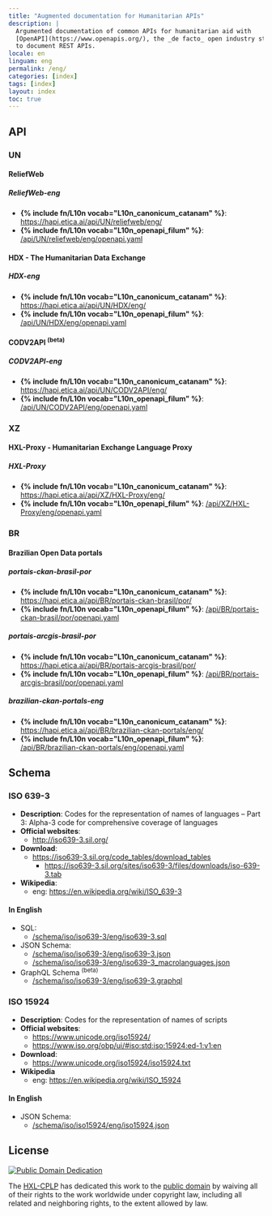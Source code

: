 ```yaml
---
title: "Augmented documentation for Humanitarian APIs"
description: |
  Argumented documentation of common APIs for humanitarian aid with
  [OpenAPI](https://www.openapis.org/), the _de facto_ open industry standard
  to document REST APIs.
locale: en
linguam: eng
permalink: /eng/
categories: [index]
tags: [index]
layout: index
toc: true
---
```


## API

### UN

#### ReliefWeb
<!--
- **Wikipedia**:
  - eng: <https://en.wikipedia.org/wiki/ReliefWeb>
-->

##### ReliefWeb-eng
- **{% include fn/L10n vocab="L10n_canonicum_catanam" %}**: <https://hapi.etica.ai/api/UN/reliefweb/eng/>
- **{% include fn/L10n vocab="L10n_openapi_filum" %}**: [/api/UN/reliefweb/eng/openapi.yaml](/api/UN/reliefweb/eng/openapi.yaml)

#### HDX - The Humanitarian Data Exchange

##### HDX-eng
- **{% include fn/L10n vocab="L10n_canonicum_catanam" %}**: <https://hapi.etica.ai/api/UN/HDX/eng/>
- **{% include fn/L10n vocab="L10n_openapi_filum" %}**: [/api/UN/HDX/eng/openapi.yaml](/api/UN/HDX/eng/openapi.yaml)

#### CODV2API <sup>(beta)</sup>

##### CODV2API-eng
- **{% include fn/L10n vocab="L10n_canonicum_catanam" %}**: <https://hapi.etica.ai/api/UN/CODV2API/eng/>
- **{% include fn/L10n vocab="L10n_openapi_filum" %}**: [/api/UN/CODV2API/eng/openapi.yaml](/api/UN/CODV2API/eng/openapi.yaml)

### XZ

#### HXL-Proxy - Humanitarian Exchange Language Proxy

##### HXL-Proxy
- **{% include fn/L10n vocab="L10n_canonicum_catanam" %}**: <https://hapi.etica.ai/api/XZ/HXL-Proxy/eng/>
- **{% include fn/L10n vocab="L10n_openapi_filum" %}**: [/api/XZ/HXL-Proxy/eng/openapi.yaml](/api/XZ/HXL-Proxy/eng/openapi.yaml)

### BR

#### Brazilian Open Data portals

##### portais-ckan-brasil-por

- **{% include fn/L10n vocab="L10n_canonicum_catanam" %}**: <https://hapi.etica.ai/api/BR/portais-ckan-brasil/por/>
- **{% include fn/L10n vocab="L10n_openapi_filum" %}**: [/api/BR/portais-ckan-brasil/por/openapi.yaml](/api/BR/portais-ckan-brasil/por/openapi.yaml)

##### portais-arcgis-brasil-por

- **{% include fn/L10n vocab="L10n_canonicum_catanam" %}**: <https://hapi.etica.ai/api/BR/portais-arcgis-brasil/por/>
- **{% include fn/L10n vocab="L10n_openapi_filum" %}**: [/api/BR/portais-arcgis-brasil/por/openapi.yaml](/api/BR/portais-arcgis-brasil/por/openapi.yaml)


##### brazilian-ckan-portals-eng

- **{% include fn/L10n vocab="L10n_canonicum_catanam" %}**: <https://hapi.etica.ai/api/BR/brazilian-ckan-portals/eng/>
- **{% include fn/L10n vocab="L10n_openapi_filum" %}**: [/api/BR/brazilian-ckan-portals/eng/openapi.yaml](/api/BR/brazilian-ckan-portals/eng/openapi.yaml)

## Schema

### ISO 639-3
- **Description**: Codes for the representation of names of languages –
  Part 3: Alpha-3 code for comprehensive coverage of languages
- **Official websites**:
  - <http://iso639-3.sil.org/>
- **Download**:
  - <https://iso639-3.sil.org/code_tables/download_tables>
    - <https://iso639-3.sil.org/sites/iso639-3/files/downloads/iso-639-3.tab>
- **Wikipedia**:
  - eng: <https://en.wikipedia.org/wiki/ISO_639-3>

#### In English
- SQL:
  - [/schema/iso/iso639-3/eng/iso639-3.sql](/schema/iso/iso639-3/eng/iso639-3.sql)
- JSON Schema:
  - [/schema/iso/iso639-3/eng/iso639-3.json](/schema/iso/iso639-3/eng/iso639-3.json)
  - [/schema/iso/iso639-3/eng/iso639-3_macrolanguages.json](/schema/iso/iso639-3/eng/iso639-3_macrolanguages.json)
- GraphQL Schema <sup>(beta)</sup>
  - [/schema/iso/iso639-3/eng/iso639-3.graphql](/schema/iso/iso639-3/eng/iso639-3.graphql)

### ISO 15924
- **Description**: Codes for the representation of names of scripts
- **Official websites**:
  - <https://www.unicode.org/iso15924/>
  - <https://www.iso.org/obp/ui/#iso:std:iso:15924:ed-1:v1:en>
- **Download**:
  - <https://www.unicode.org/iso15924/iso15924.txt>
- **Wikipedia**
  - eng: <https://en.wikipedia.org/wiki/ISO_15924>

#### In English

- JSON Schema:
  - [/schema/iso/iso15924/eng/iso15924.json](/schema/iso/iso15924/eng/iso15924.json)

<!--
## Systema

### OpenAPI
- **OpenAPI Specification**: <https://spec.openapis.org/oas/v3.0.3>
- **OpenAPI.Tools** <https://openapi.tools/>

#### Online editors
- <https://editor.swagger.io/>
- <https://editor.swagger.io/?url=https://example.org/myfile.yaml>

-->

## License

<!--TODO: This license terms are a draft; Need to be reviewned -->

[![Public Domain Dedication](https://i.creativecommons.org/p/zero/1.0/88x31.png)](https://unlicense.org/)

The [HXL-CPLP](https://github.com/HXL-CPLP) has dedicated this work to the
[public domain](https://unlicense.org/) by waiving all of their rights to the work worldwide
under copyright law, including all related and neighboring rights, to the extent
allowed by law.
